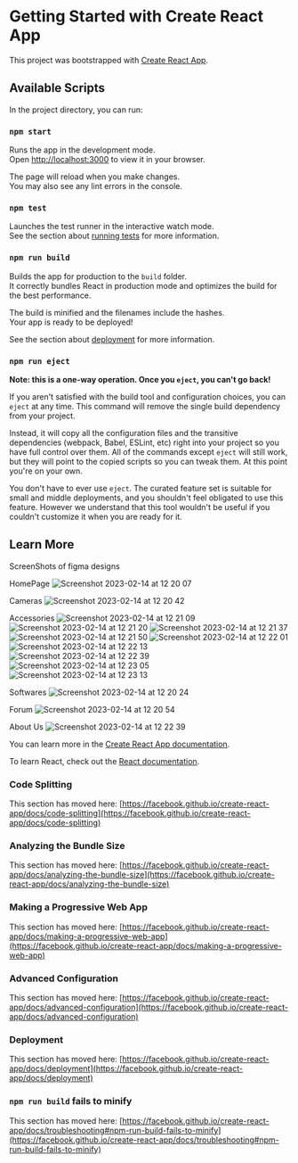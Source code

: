 # Getting Started with Create React App

This project was bootstrapped with [Create React App](https://github.com/facebook/create-react-app).

## Available Scripts

In the project directory, you can run:

### `npm start`

Runs the app in the development mode.\
Open [http://localhost:3000](http://localhost:3000) to view it in your browser.

The page will reload when you make changes.\
You may also see any lint errors in the console.

### `npm test`

Launches the test runner in the interactive watch mode.\
See the section about [running tests](https://facebook.github.io/create-react-app/docs/running-tests) for more information.

### `npm run build`

Builds the app for production to the `build` folder.\
It correctly bundles React in production mode and optimizes the build for the best performance.

The build is minified and the filenames include the hashes.\
Your app is ready to be deployed!

See the section about [deployment](https://facebook.github.io/create-react-app/docs/deployment) for more information.

### `npm run eject`

**Note: this is a one-way operation. Once you `eject`, you can't go back!**

If you aren't satisfied with the build tool and configuration choices, you can `eject` at any time. This command will remove the single build dependency from your project.

Instead, it will copy all the configuration files and the transitive dependencies (webpack, Babel, ESLint, etc) right into your project so you have full control over them. All of the commands except `eject` will still work, but they will point to the copied scripts so you can tweak them. At this point you're on your own.

You don't have to ever use `eject`. The curated feature set is suitable for small and middle deployments, and you shouldn't feel obligated to use this feature. However we understand that this tool wouldn't be useful if you couldn't customize it when you are ready for it.

## Learn More
ScreenShots of figma designs

HomePage
![Screenshot 2023-02-14 at 12 20 07](https://user-images.githubusercontent.com/98050930/218723815-769c9ba8-9c72-4128-ba18-c7f3aa1b948f.png)

Cameras
![Screenshot 2023-02-14 at 12 20 42](https://user-images.githubusercontent.com/98050930/218723944-4e9afe2c-7cc0-4a7e-a9df-aa75ad8b6bbe.png)

Accessories
![Screenshot 2023-02-14 at 12 21 09](https://user-images.githubusercontent.com/98050930/218724158-aedeb6bc-67df-4fd4-b1f5-548f48bc7fa5.png)
![Screenshot 2023-02-14 at 12 21 20](https://user-images.githubusercontent.com/98050930/218724167-29ae9400-799b-4619-bc78-14ddc2c27945.png)
![Screenshot 2023-02-14 at 12 21 37](https://user-images.githubusercontent.com/98050930/218724175-a1e3f494-01c8-4115-a7f7-932eabbbc45f.png)
![Screenshot 2023-02-14 at 12 21 50](https://user-images.githubusercontent.com/98050930/218724182-7b0b05a4-4acc-48e5-b406-e19d848d2334.png)
![Screenshot 2023-02-14 at 12 22 01](https://user-images.githubusercontent.com/98050930/218724186-8733140d-094d-49ae-8619-f1cb0db46de1.png)
![Screenshot 2023-02-14 at 12 22 13](https://user-images.githubusercontent.com/98050930/218724189-d8a0cfe4-2ef3-456a-bf18-a108e4f34d7f.png)
![Screenshot 2023-02-14 at 12 22 39](https://user-images.githubusercontent.com/98050930/218724191-42726810-3385-451c-bc87-f18b5a50eae2.png)
![Screenshot 2023-02-14 at 12 23 05](https://user-images.githubusercontent.com/98050930/218724192-981d5cb4-64dc-4e7a-b72d-5df8d227a26e.png)
![Screenshot 2023-02-14 at 12 23 13](https://user-images.githubusercontent.com/98050930/218724196-d43fa768-d3eb-4488-ab7c-8563c08a3961.png)

Softwares
![Screenshot 2023-02-14 at 12 20 24](https://user-images.githubusercontent.com/98050930/218724539-c4249c89-410c-452e-b751-05e4fd16639b.png)


Forum
![Screenshot 2023-02-14 at 12 20 54](https://user-images.githubusercontent.com/98050930/218724387-0881cfe9-dd36-44e2-b831-9230a6b1bbed.png)

About Us
![Screenshot 2023-02-14 at 12 22 39](https://user-images.githubusercontent.com/98050930/218724284-2d8ae181-88e5-4dd6-a5ed-5a553fffbacb.png)


You can learn more in the [Create React App documentation](https://facebook.github.io/create-react-app/docs/getting-started).

To learn React, check out the [React documentation](https://reactjs.org/).

### Code Splitting

This section has moved here: [https://facebook.github.io/create-react-app/docs/code-splitting](https://facebook.github.io/create-react-app/docs/code-splitting)

### Analyzing the Bundle Size

This section has moved here: [https://facebook.github.io/create-react-app/docs/analyzing-the-bundle-size](https://facebook.github.io/create-react-app/docs/analyzing-the-bundle-size)

### Making a Progressive Web App

This section has moved here: [https://facebook.github.io/create-react-app/docs/making-a-progressive-web-app](https://facebook.github.io/create-react-app/docs/making-a-progressive-web-app)

### Advanced Configuration

This section has moved here: [https://facebook.github.io/create-react-app/docs/advanced-configuration](https://facebook.github.io/create-react-app/docs/advanced-configuration)

### Deployment

This section has moved here: [https://facebook.github.io/create-react-app/docs/deployment](https://facebook.github.io/create-react-app/docs/deployment)

### `npm run build` fails to minify

This section has moved here: [https://facebook.github.io/create-react-app/docs/troubleshooting#npm-run-build-fails-to-minify](https://facebook.github.io/create-react-app/docs/troubleshooting#npm-run-build-fails-to-minify)

